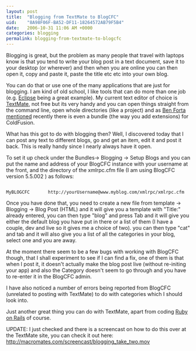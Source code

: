 ```yaml
---
layout: post
title:  "Blogging from TextMate to BlogCFC"
uid:	"8A98F06F-BA52-DF11-18264572AB79F5B4"
date:   2006-10-31 11:06 AM +0000
categories: blogging
permalink: blogging-from-textmate-to-blogcfc
---
```

Blogging is great, but the problem as many people that travel with laptops know is that you tend to write your blog post in a text document, save it to your desktop (or wherever) and then when you are online you can then open it, copy and paste it, paste the title etc etc into your own blog.

You can do that or use one of the many applications that are just for blogging. I am kind of old school, I like tools that can do more than one job (e.g. <a href="http://www.eclipse.org">Eclipse</a> being a great example). My current text editor of choice is <a href="http://macromates.com/">TextMate</a>, not free but its very handy and you can open things straight from the command line, open whole directories (like a project) and as <a href="http://www.forta.com/blog/index.cfm/2006/10/22/cftextmate">Ben Forta mentioned</a> recently there is even a bundle (the way you add extensions) for ColdFusion. 

What has this got to do with blogging then? Well, I discovered today that I can post any text to different blogs, go and get an item, edit it and post it back. This is really handy since I nearly always have it open. 

To set it up check under the Bundles-> Blogging -> Setup Blogs and you can put the name and address of your BlogCFC instance with your username at the front, and the directory of the xmlrpc.cfm file (I am using BlogCFC version 5.5.002 ) as follows:

<code>
MyBLOGCFC		http://yourUsername@www.myblog.com/xmlrpc/xmlrpc.cfm
</code>

Once you have done that, you need to create a new file from template -> Blogging -> Blog Post (HTML) and it will give you a template with "Title:" already entered, you can then type "blog" and press Tab and it will give you either the default blog you have put in there or a list of them (I have a couple, dev and live so it gives me a choice of two). you can then type "cat" and tab and it will also give you a list of all the categories in your blog, select one and you are away.

At the moment there seem to be a few bugs with working with BlogCFC though, that I shall experiment to see if I can find a fix, one of them is that when I post it, it doesn't actually make the blog post live (without re-initing your app) and also the Category doesn't seem to go through and you have to re-enter it in the BlogCFC admin.

I have also noticed a number of errors being reported from  BlogCFC (unrelated to posting with TextMate) to do with categories which I should look into.

Just another great thing you can do with TextMate, apart from coding <a href="http://www.rubyonrails.org/screencasts">Ruby on Rails</a> of course.

UPDATE: I just checked and there is a screencast on how to do this over at the TextMate site, you can check it out here: <a href="http://macromates.com/screencast/blogging_take_two.mov">http://macromates.com/screencast/blogging_take_two.mov</a>